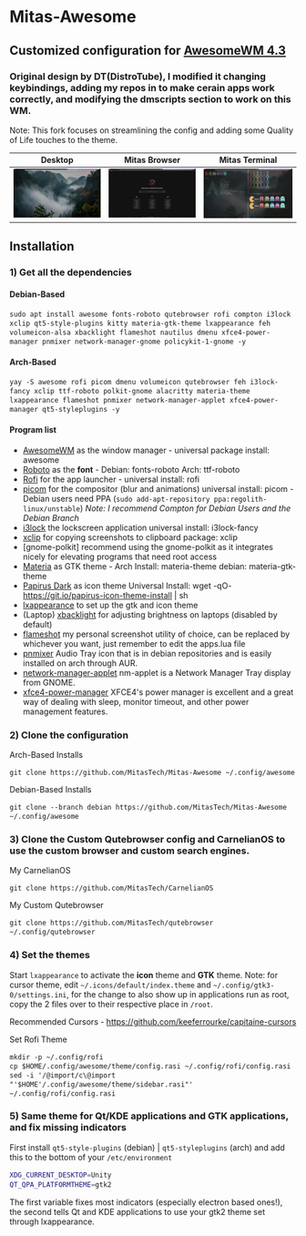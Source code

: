 # Mitas-Awesome

## Customized configuration for [AwesomeWM 4.3](https://awesomewm.org/)
### Original design by DT(DistroTube), I modified it changing keybindings, adding my repos in to make cerain apps work correctly, and modifying the dmscripts section to work on this WM. 

Note: This fork focuses on streamlining the config and adding some Quality of Life touches to the theme.


|     Desktop   | Mitas Browser | Mitas Terminal|
|:-------------:|:-------------:|:-------------:|
|![](./themes//1.png)|![](./themes/Awesome-Mitas_Browser.png)|![](./themes/Awesome-Mitas_Terminal.png)

## Installation

### 1) Get all the dependencies

#### Debian-Based

```
sudo apt install awesome fonts-roboto qutebrowser rofi compton i3lock xclip qt5-style-plugins kitty materia-gtk-theme lxappearance feh volumeicon-alsa xbacklight flameshot nautilus dmenu xfce4-power-manager pnmixer network-manager-gnome policykit-1-gnome -y
```

#### Arch-Based

```
yay -S awesome rofi picom dmenu volumeicon qutebrowser feh i3lock-fancy xclip ttf-roboto polkit-gnome alacritty materia-theme lxappearance flameshot pnmixer network-manager-applet xfce4-power-manager qt5-styleplugins -y
```

#### Program list

- [AwesomeWM](https://awesomewm.org/) as the window manager - universal package install: awesome
- [Roboto](https://fonts.google.com/specimen/Roboto) as the **font** - Debian: fonts-roboto Arch: ttf-roboto
- [Rofi](https://github.com/DaveDavenport/rofi) for the app launcher - universal install: rofi
- [picom](https://github.com/yshui/picom) for the compositor (blur and animations) universal install: picom - Debian users need PPA (`sudo add-apt-repository ppa:regolith-linux/unstable`) _Note: I recommend Compton for Debian Users and the Debian Branch_
- [i3lock](https://github.com/meskarune/i3lock-fancy) the lockscreen application universal install: i3lock-fancy
- [xclip](https://github.com/astrand/xclip) for copying screenshots to clipboard package: xclip
- [gnome-polkit] recommend using the gnome-polkit as it integrates nicely for elevating programs that need root access
- [Materia](https://github.com/nana-4/materia-theme) as GTK theme - Arch Install: materia-theme debian: materia-gtk-theme
- [Papirus Dark](https://github.com/PapirusDevelopmentTeam/papirus-icon-theme) as icon theme Universal Install: wget -qO- https://git.io/papirus-icon-theme-install | sh
- [lxappearance](https://sourceforge.net/projects/lxde/files/LXAppearance/) to set up the gtk and icon theme
- (Laptop) [xbacklight](https://www.x.org/archive/X11R7.5/doc/man/man1/xbacklight.1.html) for adjusting brightness on laptops (disabled by default)
- [flameshot](https://flameshot.org/) my personal screenshot utility of choice, can be replaced by whichever you want, just remember to edit the apps.lua file
- [pnmixer](https://github.com/nicklan/pnmixer) Audio Tray icon that is in debian repositories and is easily installed on arch through AUR.
- [network-manager-applet](https://gitlab.gnome.org/GNOME/network-manager-applet) nm-applet is a Network Manager Tray display from GNOME.
- [xfce4-power-manager](https://docs.xfce.org/xfce/xfce4-power-manager/start) XFCE4's power manager is excellent and a great way of dealing with sleep, monitor timeout, and other power management features.

### 2) Clone the configuration

Arch-Based Installs
```
git clone https://github.com/MitasTech/Mitas-Awesome ~/.config/awesome
```

Debian-Based Installs
```
git clone --branch debian https://github.com/MitasTech/Mitas-Awesome ~/.config/awesome
```

### 3) Clone the Custom Qutebrowser config and CarnelianOS to use the custom browser and custom search engines.

My CarnelianOS
```
git clone https://github.com/MitasTech/CarnelianOS
```
My Custom Qutebrowser
```
git clone https://github.com/MitasTech/qutebrowser ~/.config/qutebrowser
```

### 4) Set the themes

Start `lxappearance` to activate the **icon** theme and **GTK** theme.
Note: for cursor theme, edit `~/.icons/default/index.theme` and `~/.config/gtk3-0/settings.ini`, for the change to also show up in applications run as root, copy the 2 files over to their respective place in `/root`.

Recommended Cursors - <https://github.com/keeferrourke/capitaine-cursors>

Set Rofi Theme
```
mkdir -p ~/.config/rofi
cp $HOME/.config/awesome/theme/config.rasi ~/.config/rofi/config.rasi
sed -i '/@import/c\@import "'$HOME'/.config/awesome/theme/sidebar.rasi"' ~/.config/rofi/config.rasi
```

### 5) Same theme for Qt/KDE applications and GTK applications, and fix missing indicators

First install `qt5-style-plugins` (debian) | `qt5-styleplugins` (arch) and add this to the bottom of your `/etc/environment`

```bash
XDG_CURRENT_DESKTOP=Unity
QT_QPA_PLATFORMTHEME=gtk2
```

The first variable fixes most indicators (especially electron based ones!), the second tells Qt and KDE applications to use your gtk2 theme set through lxappearance.

